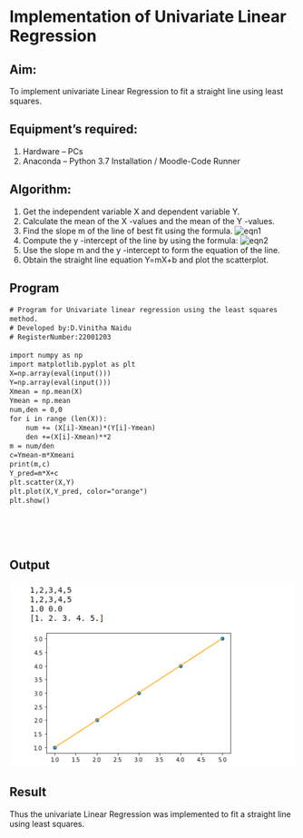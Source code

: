 # Implementation of Univariate Linear Regression
## Aim:
To implement univariate Linear Regression to fit a straight line using least squares.
## Equipment’s required:
1.	Hardware – PCs
2.	Anaconda – Python 3.7 Installation / Moodle-Code Runner
## Algorithm:
1.	Get the independent variable X and dependent variable Y.
2.	Calculate the mean of the X -values and the mean of the Y -values.
3.	Find the slope m of the line of best fit using the formula.
 ![eqn1](./eq1.jpg)
4.	Compute the y -intercept of the line by using the formula:
![eqn2](./eq2.jpg)  
5.	Use the slope m and the y -intercept to form the equation of the line.
6.	Obtain the straight line equation Y=mX+b and plot the scatterplot.
## Program
```
# Program for Univariate linear regression using the least squares method.
# Developed by:D.Vinitha Naidu
# RegisterNumber:22001203

import numpy as np
import matplotlib.pyplot as plt
X=np.array(eval(input()))
Y=np.array(eval(input()))
Xmean = np.mean(X)
Ymean = np.mean
num,den = 0,0
for i in range (len(X)):
    num += (X[i]-Xmean)*(Y[i]-Ymean)
    den +=(X[i]-Xmean)**2
m = num/den
c=Ymean-m*Xmeani
print(m,c)
Y_pred=m*X+c
plt.scatter(X,Y)
plt.plot(X,Y_pred, color="orange")
plt.show()





```
## Output
![Output](/uni.png)



## Result
Thus the univariate Linear Regression was implemented to fit a straight line using least squares.
